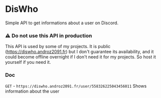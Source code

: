 # DisWho

Simple API to get informations about a user on Discord.

### ⚠ Do not use this API in production

This API is used by some of my projects. It is public (https://diswho.androz2091.fr) but I don't guarantee its availability, and it could become offline overnight if I don't need it for my projects. So host it yourself if you need it.

### Doc

`GET` - `https://diswho.androz2091.fr/user/558326225043456011` Shows information about the user
